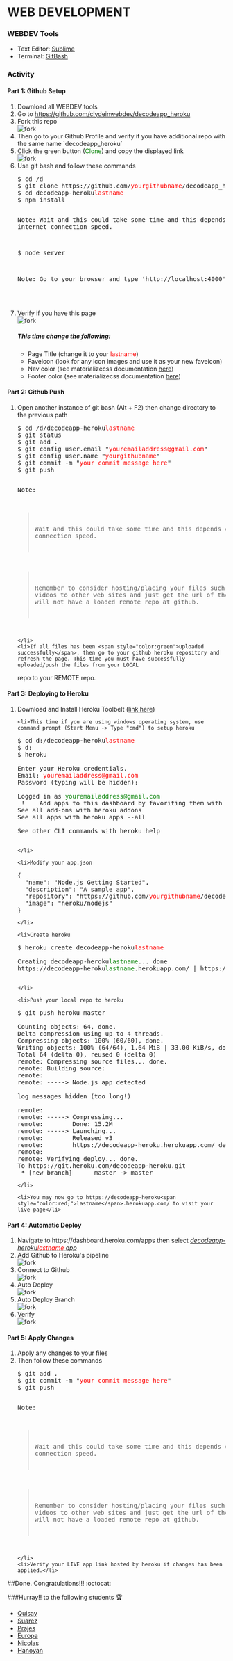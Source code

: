 <h1>WEB DEVELOPMENT</h1>
<h3>WEBDEV Tools</h3>
<ul>
<li>Text Editor: <a href="https://www.sublimetext.com/3">Sublime</a></li>
<li>Terminal: <a href="https://git-scm.com/downloads">GitBash</a></li>
</ul>

<h3>Activity</h3>
<h4>Part 1: Github Setup</h4>
<ol>
 <li>Download all WEBDEV tools</li>	
 <li>Go to <a href="https://github.com/clydeinwebdev/decodeapp_heroku">https://github.com/clydeinwebdev/decodeapp_heroku</a></li>
 <li>Fork this repo 
  <br/>
  <img class="img-thumbnail"  src="https://github.com/clydeinwebdev/digitalSignage/blob/master/fork1.png" alt="fork"></li>
 <li>Then go to your Github Profile and verify if you have additional repo with the same name `decodeapp_heroku`</li>
 <li>Click the green button (<span style="color:green;">Clone</span>) and copy the displayed link<br/>
  <img class="img-thumbnail"  src="https://github.com/clydeinwebdev/digitalSignage/blob/master/clone.png" alt="fork">
 </li>
 <li>Use git bash and follow these commands
  <pre class="language-javascript">$ cd /d
$ git clone https://github.com/<span style="color:red;">yourgithubname</span>/decodeapp_heroku.git decodeapp-heroku<span style="color:red;">lastname</span>
$ cd decodeapp-heroku<span style="color:red;">lastname</span>
$ npm install

Note: Wait and this could take some time and this depends on the internet connection speed.

$ node server

Note: Go to your browser and type 'http://localhost:4000'
</pre>	
	</li>	
	<li>Verify if you have this page
	<br/><img class="img-thumbnail" src="https://github.com/clydeinwebdev/digitalSignage/blob/master/landingpage.png" alt="fork">
		<h5>This time change the following:</h5>
		<ul>
			<li>Page Title (change it to your <span style="color:red;">lastname</span>)</li>
			<li>Faveicon (look for any icon images and use it as your new faveicon)</li>
			<li>Nav color (see materializecss documentation <a href="http://materializecss.com/">here</a>)</li>
			<li>Footer color (see materializecss documentation <a href="http://materializecss.com/">here</a>) </li>
		</ul>
	</li>
</ol>

<h4>Part 2: Github Push</h4>
<ol>
	<li>Open another instance of git bash (Alt + F2) then change directory to the previous path
<pre class="language-javascript">$ cd /d/decodeapp-heroku<span style="color:red;">lastname</span>
$ git status
$ git add .
$ git config user.email "<span style="color:red">youremailaddress@gmail.com</span>"
$ git config user.name "<span style="color:red">yourgithubname</span>"
$ git commit -m "<span style="color:red">your commit message here</span>"
$ git push

Note: 

> Wait and this could take some time and this depends on the internet connection speed. 

> Remember to consider hosting/placing your files such like images and videos to
other web sites and just get the url of the file so that you will not have a 
loaded remote repo at github.

</pre>		

	</li>
	<li>If all files has been <span style="color:green">uploaded successfully</span>, then go to your github heroku repository and refresh the page. This time you must have successfully uploaded/push the files from your LOCAL 
repo to your REMOTE repo.</li>
</ol>

<h4>Part 3: Deploying to Heroku </h4>
<ol>
	<li>Download and Install Heroku Toolbelt (<a href="https://devcenter.heroku.com/articles/heroku-command-line#download-and-install">link here</a>)</li>

	<li>This time if you are using windows operating system, use command prompt (Start Menu -> Type "cmd") to setup heroku
<pre class="language-javascript">$ cd d:/decodeapp-heroku<span style="color:red;">lastname</span>
$ d:
$ heroku

Enter your Heroku credentials.
Email: <span style="color:red">youremailaddress@gmail.com</span>
Password (typing will be hidden):

Logged in as <span style="color:green">youremailaddress@gmail.com</span>
 !    Add apps to this dashboard by favoriting them with heroku apps:favorites:add
See all add-ons with heroku addons
See all apps with heroku apps --all

See other CLI commands with heroku help

</pre>	
	</li>

	<li>Modify your app.json
<pre class="language-javascript">{
  "name": "Node.js Getting Started",
  "description": "A sample app",
  "repository": "https://github.com/<span style="color:red;">yourgithubname</span>/decodeapp_heroku.git",
  "image": "heroku/nodejs"
}      
</pre>
	</li>

	<li>Create heroku
<pre class="language-javascript">$ heroku create decodeapp-heroku<span style="color:red;">lastname</span>

Creating decodeapp-heroku<span style="color:green;">lastname</span>... done
https://decodeapp-heroku<span style="color:green;">lastname</span>.herokuapp.com/ | https://git.heroku.com/decodeapp-heroku<span style="color:green;">lastname</span>.git

</pre>	
	</li>

	<li>Push your local repo to heroku
<pre class="language-javascript">$ git push heroku master

Counting objects: 64, done.
Delta compression using up to 4 threads.
Compressing objects: 100% (60/60), done.
Writing objects: 100% (64/64), 1.64 MiB | 33.00 KiB/s, done.
Total 64 (delta 0), reused 0 (delta 0)
remote: Compressing source files... done.
remote: Building source:
remote:
remote: -----> Node.js app detected

log messages hidden (too long!)

remote:
remote: -----> Compressing...
remote:        Done: 15.2M
remote: -----> Launching...
remote:        Released v3
remote:        https://decodeapp-heroku.herokuapp.com/ deployed to Heroku
remote:
remote: Verifying deploy... done.
To https://git.heroku.com/decodeapp-heroku.git
 * [new branch]      master -> master
</pre>	
	</li>

	<li>You may now go to https://decodeapp-heroku<span style="color:red;">lastname</span>.herokuapp.com/ to visit your live page</li>
</ol>


<h4>Part 4: Automatic Deploy</h4>
<ol>
	<li>Navigate to https://dashboard.heroku.com/apps then select <u><i>decodeapp-heroku<span style="color:red;">lastname</span> app </i></u></li>
	<li>Add Github to Heroku's pipeline
	<br/><img class="img-thumbnail" src="https://github.com/clydeinwebdev/digitalSignage/blob/master/addpipeline.png" alt="fork">
	</li>	
	<li>Connect to Github
	<br/><img class="img-thumbnail" src="https://github.com/clydeinwebdev/digitalSignage/blob/master/connectrepo.png" alt="fork">
	</li>	
	<li>Auto Deploy
	<br/><img class="img-thumbnail" src="https://github.com/clydeinwebdev/digitalSignage/blob/master/autodeploy.png" alt="fork">
	</li>	
	<li>Auto Deploy Branch
	<br/><img class="img-thumbnail" src="https://github.com/clydeinwebdev/digitalSignage/blob/master/autodeploybranch.png" alt="fork">
	</li>	
	<li>Verify
	<br/><img class="img-thumbnail" src="https://github.com/clydeinwebdev/digitalSignage/blob/master/autodeployresult.png" alt="fork">
	</li>
</ol>

<h4>Part 5: Apply Changes</h4>
<ol>
	<li>Apply any changes to your files</li>
	<li>Then follow these commands
<pre class="language-javascript">$ git add .
$ git commit -m "<span style="color:red">your commit message here</span>"
$ git push

Note: 

> Wait and this could take some time and this depends on the internet connection speed. 

> Remember to consider hosting/placing your files such like images and videos to
other web sites and just get the url of the file so that you will not have a 
loaded remote repo at github.
</pre>	

	</li>
	<li>Verify your LIVE app link hosted by heroku if changes has been applied.</li>
</ol>

##Done. Congratulations!!! :octocat:

###Hurray!! to the following students 🏆

* [Quisay](http://decodeapp-herokuquisaysa.herokuapp.com/)
* [Suarez](http://decodeapp-herokusuarez.herokuapp.com/)
* [Prajes](http://decodeapp-herokuprajes.herokuapp.com/)
* [Europa](http://decodeapp-herokueuropa.herokuapp.com/)
* [Nicolas](http://decodeapp-herokunicolas1.herokuapp.com/)
* [Hanoyan](http://decodeapp-herokuhanoyan.herokuapp.com/)

